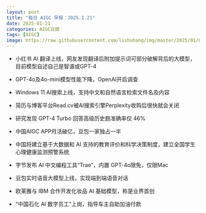 ```yaml
---
layout: post
title: "每日 AIGC 早报：2025.1.21"
date: 2025-01-21
categories: AIGC日报
tags: [AIGC]
image: https://raw.githubusercontent.com/lishuhang/img/master/2025/01/0121-d.jpg
---
```


- 小红书 AI 翻译上线，网友发现翻译后附加提示词可部分破解背后的大模型，目前模型自述自己是智谱或GPT-4

- GPT-4o及4o-mini模型性能下降，OpenAI开启调查

- Windows 11 AI搜索上线，支持中文和自然语言检索文件名及内容

- 简历与博客平台Read.cv被AI搜索引擎Perplexity收购后很快就会关闭

- 研究发现 GPT-4 Turbo 回答高级历史题准确率仅 46%

- 中国AIGC APP月活破亿，豆包一家独占一半

- 中国将建立基于大数据和 AI 支持的教育评价和科学决策制度，建立全国学生心理健康监测预警系统

- 字节发布 AI 中文编程工具“Trae”，内置 GPT-4o限免，仅限Mac

- 豆包实时语音大模型上线，实现端到端语音对话

- 欧莱雅与 IBM 合作开发化妆品 AI 基础模型，称是业界首创

- “中国石化 AI 数字员工”上岗，指导车主自助加油付款
